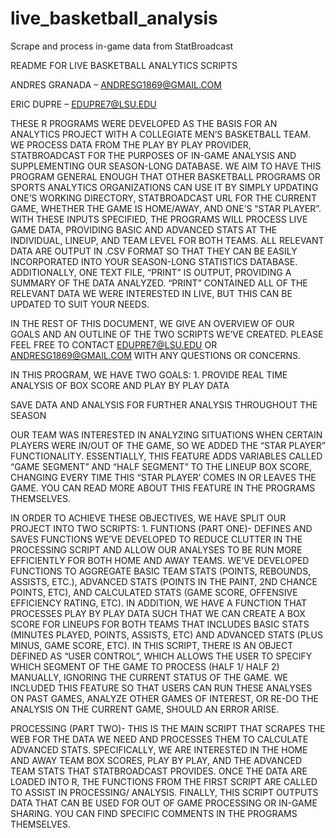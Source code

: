 # live_basketball_analysis
Scrape and process in-game data from StatBroadcast

README FOR LIVE BASKETBALL ANALYTICS SCRIPTS

ANDRES GRANADA – ANDRESG1869@GMAIL.COM

ERIC DUPRE – EDUPRE7@LSU.EDU

THESE R PROGRAMS WERE DEVELOPED AS THE BASIS FOR AN ANALYTICS PROJECT WITH A COLLEGIATE MEN’S BASKETBALL TEAM. WE PROCESS DATA FROM THE PLAY BY PLAY PROVIDER, STATBROADCAST FOR THE PURPOSES OF IN-GAME ANALYSIS AND SUPPLEMENTING OUR SEASON-LONG DATABASE. WE AIM TO HAVE THIS PROGRAM GENERAL ENOUGH THAT OTHER BASKETBALL PROGRAMS OR SPORTS ANALYTICS ORGANIZATIONS CAN USE IT BY SIMPLY UPDATING ONE’S WORKING DIRECTORY, STATBROADCAST URL FOR THE CURRENT GAME, WHETHER THE GAME IS HOME/AWAY, AND ONE’S “STAR PLAYER”. WITH THESE INPUTS SPECIFIED, THE PROGRAMS WILL PROCESS LIVE GAME DATA, PROVIDING BASIC AND ADVANCED STATS AT THE INDIVIDUAL, LINEUP, AND TEAM LEVEL FOR BOTH TEAMS. ALL RELEVANT DATA ARE OUTPUT IN .CSV FORMAT SO THAT THEY CAN BE EASILY INCORPORATED INTO YOUR SEASON-LONG STATISTICS DATABASE. ADDITIONALLY, ONE TEXT FILE, “PRINT” IS OUTPUT, PROVIDING A SUMMARY OF THE DATA ANALYZED. “PRINT” CONTAINED ALL OF THE RELEVANT DATA WE WERE INTERESTED IN LIVE, BUT THIS CAN BE UPDATED TO SUIT YOUR NEEDS.

IN THE REST OF THIS DOCUMENT, WE GIVE AN OVERVIEW OF OUR GOALS AND AN OUTLINE OF THE TWO SCRIPTS WE’VE CREATED. PLEASE FEEL FREE TO CONTACT EDUPRE7@LSU.EDU OR ANDRESG1869@GMAIL.COM WITH ANY QUESTIONS OR CONCERNS.

IN THIS PROGRAM, WE HAVE TWO GOALS: 1. PROVIDE REAL TIME ANALYSIS OF BOX SCORE AND PLAY BY PLAY DATA

SAVE DATA AND ANALYSIS FOR FURTHER ANALYSIS THROUGHOUT THE SEASON

OUR TEAM WAS INTERESTED IN ANALYZING SITUATIONS WHEN CERTAIN PLAYERS WERE IN/OUT OF THE GAME, SO WE ADDED THE “STAR PLAYER” FUNCTIONALITY. ESSENTIALLY, THIS FEATURE ADDS VARIABLES CALLED “GAME SEGMENT” AND “HALF SEGMENT” TO THE LINEUP BOX SCORE, CHANGING EVERY TIME THIS “STAR PLAYER’ COMES IN OR LEAVES THE GAME. YOU CAN READ MORE ABOUT THIS FEATURE IN THE PROGRAMS THEMSELVES.

IN ORDER TO ACHIEVE THESE OBJECTIVES, WE HAVE SPLIT OUR PROJECT INTO TWO SCRIPTS: 1. FUNTIONS (PART ONE)- DEFINES AND SAVES FUNCTIONS WE’VE DEVELOPED TO REDUCE CLUTTER IN THE PROCESSING SCRIPT AND ALLOW OUR ANALYSES TO BE RUN MORE EFFICIENTLY FOR BOTH HOME AND AWAY TEAMS. WE’VE DEVELOPED FUNCTIONS TO AGGREGATE BASIC TEAM STATS (POINTS, REBOUNDS, ASSISTS, ETC.), ADVANCED STATS (POINTS IN THE PAINT, 2ND CHANCE POINTS, ETC), AND CALCULATED STATS (GAME SCORE, OFFENSIVE EFFICIENCY RATING, ETC). IN ADDITION, WE HAVE A FUNCTION THAT PROCESSES PLAY BY PLAY DATA SUCH THAT WE CAN CREATE A BOX SCORE FOR LINEUPS FOR BOTH TEAMS THAT INCLUDES BASIC STATS (MINUTES PLAYED, POINTS, ASSISTS, ETC) AND ADVANCED STATS (PLUS MINUS, GAME SCORE, ETC). IN THIS SCRIPT, THERE IS AN OBJECT DEFINED AS “USER CONTROL”, WHICH ALLOWS THE USER TO SPECIFY WHICH SEGMENT OF THE GAME TO PROCESS (HALF 1/ HALF 2) MANUALLY, IGNORING THE CURRENT STATUS OF THE GAME. WE INCLUDED THIS FEATURE SO THAT USERS CAN RUN THESE ANALYSES ON PAST GAMES, ANALYZE OTHER GAMES OF INTEREST, OR RE-DO THE ANALYSIS ON THE CURRENT GAME, SHOULD AN ERROR ARISE.

PROCESSING (PART TWO)- THIS IS THE MAIN SCRIPT THAT SCRAPES THE WEB FOR THE DATA WE NEED AND PROCESSES THEM TO CALCULATE ADVANCED STATS. SPECIFICALLY, WE ARE INTERESTED IN THE HOME AND AWAY TEAM BOX SCORES, PLAY BY PLAY, AND THE ADVANCED TEAM STATS THAT STATBROADCAST PROVIDES. ONCE THE DATA ARE LOADED INTO R, THE FUNCTIONS FROM THE FIRST SCRIPT ARE CALLED TO ASSIST IN PROCESSING/ ANALYSIS. FINALLY, THIS SCRIPT OUTPUTS DATA THAT CAN BE USED FOR OUT OF GAME PROCESSING OR IN-GAME SHARING. YOU CAN FIND SPECIFIC COMMENTS IN THE PROGRAMS THEMSELVES.

